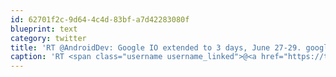 ```yaml
---
id: 62701f2c-9d64-4c4d-83bf-a7d42283080f
blueprint: text
category: twitter
title: 'RT @AndroidDev: Google IO extended to 3 days, June 27-29. googlecode.blogspot.com/2011/11/google…'
caption: 'RT <span class="username username_linked">@<a href="https://twitter.com/AndroidDev" title="Android Developers">AndroidDev</a></span>: Google IO extended to 3 days, June 27-29. <a href="http://googlecode.blogspot.com/2011/11/google-io-2012-extended-to-three-days.html" title="http://googlecode.blogspot.com/2011/11/google-io-2012-extended-to-three-days.html" class="link link_untco">googlecode.blogspot.com/2011/11/google…</a>'
---
```

